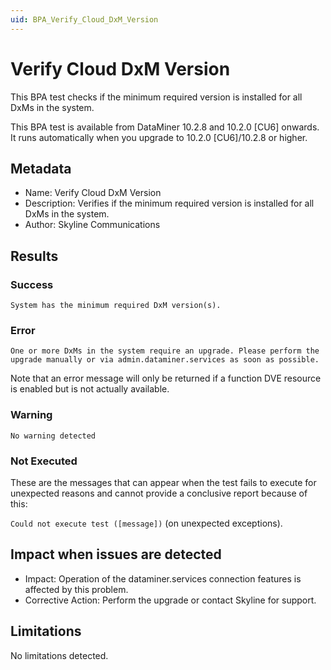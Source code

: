 ```yaml
---
uid: BPA_Verify_Cloud_DxM_Version
---
```


# Verify Cloud DxM Version

This BPA test checks if the minimum required version is installed for all DxMs in the system.

This BPA test is available from DataMiner 10.2.8 and 10.2.0 [CU6] onwards. It runs automatically when you upgrade to 10.2.0 [CU6]/10.2.8 or higher.

## Metadata

- Name: Verify Cloud DxM Version
- Description: Verifies if the minimum required version is installed for all DxMs in the system.
- Author: Skyline Communications

## Results

### Success

`System has the minimum required DxM version(s).`

### Error

`One or more DxMs in the system require an upgrade. Please perform the upgrade manually or via admin.dataminer.services as soon as possible.`

Note that an error message will only be returned if a function DVE resource is enabled but is not actually available.

### Warning

`No warning detected`

### Not Executed

These are the messages that can appear when the test fails to execute for unexpected reasons and cannot provide a conclusive report because of this:

`Could not execute test ([message])` (on unexpected exceptions).

## Impact when issues are detected

- Impact: Operation of the dataminer.services connection features is affected by this problem.
- Corrective Action: Perform the upgrade or contact Skyline for support.

## Limitations

No limitations detected.
